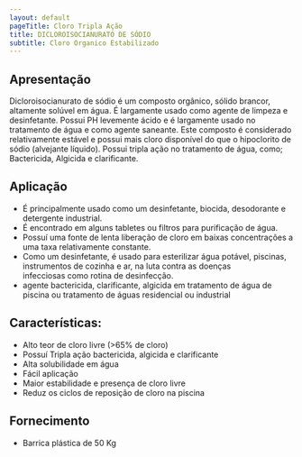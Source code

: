 ```yaml
---
layout: default
pageTitle: Cloro Tripla Ação
title: DICLOROISOCIANURATO DE SÓDIO
subtitle: Cloro Organico Estabilizado
---
```



## Apresentação

Dicloroisocianurato de sódio é um composto orgânico, sólido brancor, altamente solúvel em água. É largamente usado como agente de limpeza e desinfetante.
Possui PH levemente ácido e é largamente usado no tratamento de água e como agente saneante. Este composto é considerado relativamente estável e possui mais cloro disponível do que o hipoclorito de sódio (alvejante líquido).
Possui tripla ação no tratamento de água, como; Bactericida, Algicida e clarificante.

## Aplicação

- É principalmente usado como um desinfetante, biocida, desodorante e detergente industrial. 
- É encontrado em alguns tabletes ou filtros para purificação de água. 
- Possuí uma fonte de lenta liberação de cloro em baixas concentrações a uma taxa relativamente constante. 
- Como um desinfetante, é usado para esterilizar água potável, piscinas, instrumentos de cozinha e ar, na luta contra as doenças     
  infecciosas como rotina de desinfecção.
- agente bactericida, clarificante, algicida em tratamento de água de piscina ou tratamento de águas residencial ou industrial


## Características:

- Alto teor de cloro livre (>65% de cloro)
- Possuí Tripla ação bactericida, algicida e clarificante
- Alta solubilidade em água
- Fácil aplicação
- Maior estabilidade e presença de cloro livre
- Reduz os ciclos de reposição de cloro na piscina

## Fornecimento

- Barrica plástica de 50 Kg 
